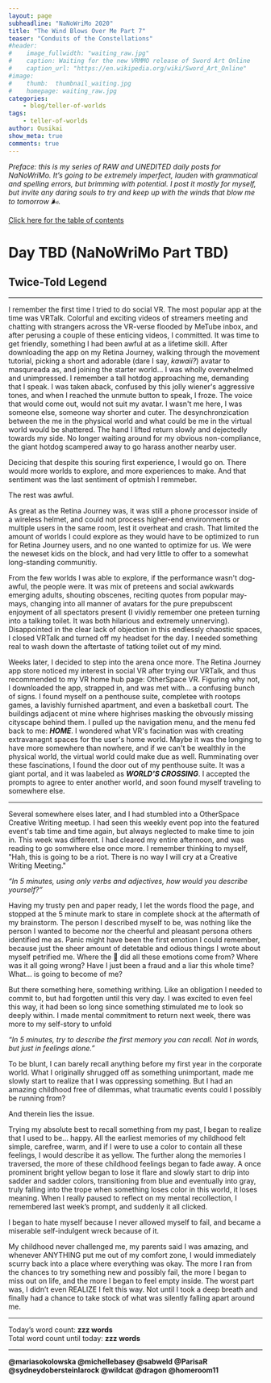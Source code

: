 ```yaml
---
layout: page
subheadline: "NaNoWriMo 2020"
title: "The Wind Blows Over Me Part 7"
teaser: "Conduits of the Constellations"
#header:
#    image_fullwidth: "waiting_raw.jpg"
#    caption: Waiting for the new VRMMO release of Sword Art Online
#    caption_url: "https://en.wikipedia.org/wiki/Sword_Art_Online"
#image:
#    thumb:  thumbnail_waiting.jpg
#    homepage: waiting_raw.jpg
categories:
    - blog/teller-of-worlds
tags:   
    - teller-of-worlds
author: Ousikai
show_meta: true
comments: true
---
```

*Preface: this is my series of RAW and UNEDITED daily posts for NaNoWriMo. It’s going to be extremely imperfect, lauden with grammatical and spelling errors, but brimming with potential. I post it mostly for myself, but invite any daring souls to try and keep up with the winds that blow me to tomorrow :wind_face:.*

[Click here for the table of contents]({{site.baseurl}}/blog/teller-of-worlds/the-wind-blows-over-me-table-of-contents) <br/>

# Day TBD (NaNoWriMo Part TBD)     
## Twice-Told Legend

---

I remember the first time I tried to do social VR. The most popular app at the time was VRTalk. Colorful and exciting videos of streamers meeting and chatting with strangers across the VR-verse flooded by MeTube inbox, and after perusing a couple of these enticing videos, I committed. It was time to get friendly, something I had been awful at as a lifetime skill. After downloading the app on my Retina Journey, walking through the movement tutorial, picking a short and adorable (dare I say, *kawaii?*) avatar to masqureada as, and joining the starter world... I was wholly overwhelmed and unimpressed. I remember a tall hotdog approaching me, demanding that I speak. I was taken aback, confused by this jolly wiener's aggressive tones, and when I reached the unmute button to speak, I froze. The voice that would come out, would not suit my avatar. I wasn't me here, I was someone else, someone way shorter and cuter. The desynchronzication between the me in the physical world and what could be me in the virtual world would be shattered. The hand I lifted return slowly and dejectedly towards my side. No longer waiting around for my obvious non-compliance, the giant hotdog scampered away to go harass another  nearby user.

Decicing that despite this souring first experience, I would go on. There would more worlds to explore, and more experiences to make. And that sentiment was the last sentiment of optmish I remmeber. 

The rest was awful.

As great as the Retina Journey was, it was still a phone processor inside of a wireless helmet, and could not process higher-end environments or multiple users in the same room, lest it overheat and crash. That limited the amount of worlds I could explore as they would have to be optimized to run for Retina Journey users, and no one wanted to optimize for us. We were the neweset kids on the block, and had very little to offer to a somewhat long-standing communitiy.

From the few worlds I was able to explore, if the performance wasn't dog-awful, the people were. It was mix of preteens and social awkwards emerging adults, shouting obscenes, reciting quotes from popular may-mays, changing into all manner of avatars for the pure prepubscent enjoyment of all spectators present (I vividly remember one preteen turning into a talking toilet. It was both hilarious and extremely unnerving). Disappointed in the clear lack of objection in this endlessly chaostic spaces, I closed VRTalk and turned off my headset for the day. I needed something real to wash down the aftertaste of tatking toilet out of my mind.

Weeks later, I decided to step into the arena once more. The Retina Journey app store noticed my interest in social VR after trying our VRTalk, and thus recommended to my VR home hub page: OtherSpace VR. Figuring why not, I downloaded the app, strapped in, and was met with... a confusing bunch of signs. I found myself on a penthouse suite, completee with rootops games, a lavishly furnished apartment, and even a basketball court. The buildings adjacent ot mine where highrises masking the obvously missing cityscape behind them. I pulled up the navigation menu, and the menu fed back to me: ***HOME***. I wondered what VR's facination was with creating extravanagnt spaces for the user's home world. Maybe it was the longing to have more somewhere than nowhere, and if we can't be wealthly in the physical world, the virtual world could make due as well. Rumminating over these fascinations, I found the door out of my penthouse suite. It was a giant portal, and it was laabeled as ***WORLD'S CROSSING***. I accepted the prompts to agree to enter another world, and soon found myself traveling to somewhere else.

---

Several somewhere elses later, and I had stumbled into a OtherSpace Creative Writing meetup. I had seen this weekly event pop into the featured event's tab time and time again, but always neglected to make time to join in. This week was different. I had cleared my entire afternoon, and was reading to go somwhere else once more. I remember thinking to myself, "Hah, this is going to be a riot. There is no way I will cry at a Creative Writing Meeting."

*“In 5 minutes, using only verbs and adjectives, how would you describe yourself?”*

Having my trusty pen and paper ready, I let the words flood the page, and stopped at the 5 minute mark to stare in complete shock at the aftermath of my brainstorm. The person I described myself to be, was nothing like the person I wanted to become nor the cheerful and pleasant persona others identified me as. Panic might have been the first emotion I could remember, because just the sheer amount of detetable and odious things I wrote about myself petrified me. Where the :dolphin: did all these emotions come from? Where was it all going wrong? Have I just been a fraud and a liar this whole time? What… is going to become of me?

But there something here, something writhing. Like an obligation I needed to commit to, but had forgotten until this very day. I was excited to even feel this way, it had been so long since something stimulated me to look so deeply within. I made mental commitment to return next week, there was more to my self-story to unfold


*“In 5 minutes, try to describe the first memory you can recall. Not in words, but just in feelings alone.”*

To be blunt, I can barely recall anything before my first year in the corporate world. What I originally shrugged off as something unimportant, made me slowly start to realize that I was oppressing something. But I had an amazing childhood free of dilemmas, what traumatic events could I possibly be running from?

And therein lies the issue.

Trying my absolute best to recall something from my past, I began to realize that I used to be… happy. All the earliest memories of my childhood felt simple, carefree, warm, and if I were to use a color to contain all these feelings, I would describe it as yellow. The further along the memories I traversed, the more of these childhood feelings began to fade away. A once prominent bright yellow began to lose it flare and slowly start to drip into sadder and sadder colors, transitioning from blue and eventually into gray, truly falling into the trope when something loses color in this world, it loses meaning. When I really paused to reflect on my mental recollection, I remembered last week’s prompt, and suddenly it all clicked.

I began to hate myself because I never allowed myself to fail, and became a miserable self-indulgent wreck because of it.

My childhood never challenged me, my parents said I was amazing, and whenever ANYTHING put me out of my comfort zone, I would immediately scurry back into a place where everything was okay. The more I ran from the chances to try something new and possibly fail, the more I began to miss out on life, and the more I began to feel empty inside. The worst part was, I didn’t even REALIZE I felt this way. Not until I took a deep breath and finally had a chance to take stock of what was silently falling apart around me.


---

Today’s word count: **zzz words** <br/>
Total word count until today: **zzz words** <br/>

-----

**@mariasokolowska @michellebasey @sabweld @ParisaR @sydneydobersteinlarock @wildcat @dragon @homeroom11**
